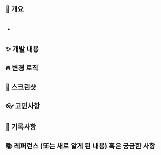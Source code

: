 ## 📌 개요
<!-- 관련있는 이슈 번호(#000)을 적어주세요. -->
- #

## ✨ 개발 내용
<!-- 개발한 내용을 설명을 적어주세요 -->

## 🔥 변경 로직
<!-- 변경된 로직이 있다면 적어주세요. -->

## 📸 스크린샷
<!-- 관련 스크린샷이 필요하다면 스크린샷을 첨부해주세요 -->

## 👓 고민사항

## 📩 기록사항

## 📚 레퍼런스 (또는 새로 알게 된 내용) 혹은 궁금한 사항
<!-- 참고할 사항이 있다면 적어주세요 -->
